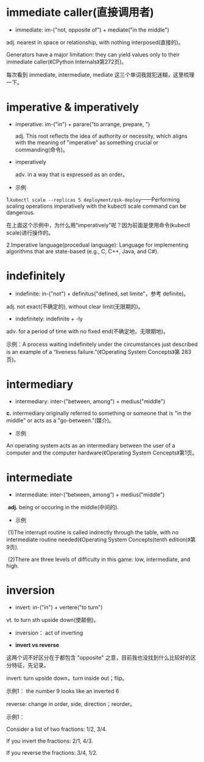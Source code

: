 # immediate caller(直接调用者)

- immediate: im-("not, opposite of") + mediate("in the middle")

adj. nearest in space or relationship, with nothing interposed(直接的)。

Generators have a major limitation: they can yield values only to their immediate caller(《CPython Internals》第272页)。

每次看到 immediate, intermediate, mediate 这三个单词我就犯迷糊，这里梳理一下。

# imperative &  imperatively

- imperative: im-("in") + parare("to arrange, prepare, ")

  adj. This root reflects the idea of authority or necessity, which aligns with the meaning of "imperative" as something crucial or commanding(命令)。

- imperatively

  adv. in a way that is expressed as an order。


- 示例

1.`kubectl scale --replicas 5 deployment/qsk-deploy`——Performing scaling operations imperatively with the kubectl scale command can be dangerous.

在上面这个示例中，为什么用“imperatively”呢？因为前面是使用命令(kubectl scale)进行操作的。

2.Imperative language(procedual language): Language for implementing algorithms that are state-based (e.g., C, C++, Java, and C#).

# indefinitely

- indefinite: in-("not") + definitus("defined, set limite"，参考 definite)。

adj. not exact(不确定的), without clear limit(无限期的)。

- indefinitely: indefinite + -ly

adv. for a period of time with no fixed end(不确定地，无限期地)。

示例：A process waiting indefinitely under the circumstances just described is an example of a “liveness failure.”(《Operating System Concepts》第 283 页)。

# intermediary

- intermediary: inter-("between, among") + medius("middle")

**c.** intermediary originally referred to something or someone that is "in the middle" or acts as a "go-between."(媒介)。

- 示例

An operating system acts as an intermediary between the user of a computer and the computer hardware(《Operating System Concepts》第1页。 

# intermediate

- intermediate: inter-(“between, among”) + medius("middle")

​	**adj.**  being or occuring in the middle(中间的).

- 示例

​	(1)The interrupt routine is called indirectly through the table, with no intermediate routine needed(《Operating System Concepts(tenth edition)》第9页).

​	(2)There are three levels of difficulty in this game: low, intermediate, and high.

# inversion

- invert: in-("in") + vertere("to turn")

vt. to turn sth upside down(使颠倒)。

- inversion： act of inverting

- **invert vs reverse**

这两个词不好区分在于都包含 "opposite" 之意，目前我也没找到什么比较好的区分特征，先记录。

invert: turn upside down，turn inside out；flip。

示例1： the number 9 looks like an inverted 6

reverse: change in order, side, direction；reorder。

示例1： 

Consider a list of two fractions: 1/2, 3/4.

If you invert the fractions: 2/1, 4/3.

If you reverse the fractions: 3/4, 1/2.

